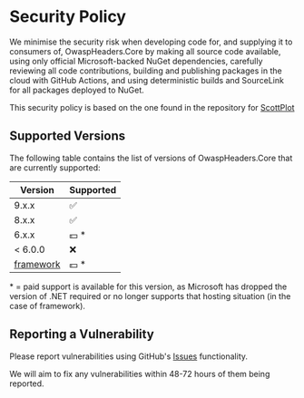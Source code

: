 # Security Policy

We minimise the security risk when developing code for, and supplying it to consumers of, OwaspHeaders.Core by making all source code available, using only official Microsoft-backed NuGet dependencies, carefully reviewing all code contributions, building and publishing packages in the cloud with GitHub Actions, and using deterministic builds and SourceLink for all packages deployed to NuGet.

This security policy is based on the one found in the repository for [ScottPlot](https://github.com/ScottPlot/ScottPlot/blob/main/SECURITY.md)

## Supported Versions

The following table contains the list of versions of OwaspHeaders.Core that are currently supported:

| Version | Supported          |
| ------- | ------------------ |
| 9.x.x   | :white_check_mark: |
| 8.x.x   | :white_check_mark: |
| 6.x.x   | 💵 &ast;           |
| < 6.0.0 | :x:                |
| [framework](https://github.com/GaProgMan/OwaspHeaders.Core/releases/tag/framework) | 💵 &ast; |

&ast; = paid support is available for this version, as Microsoft has dropped the version of .NET required or no longer supports that hosting situation (in the case of framework).

## Reporting a Vulnerability

Please report vulnerabilities using GitHub's [Issues](https://github.com/GaProgMan/OwaspHeaders.Core/issues) functionality.

We will aim to fix any vulnerabilities within 48-72 hours of them being reported.
